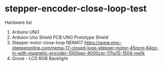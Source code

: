 # stepper-encoder-close-loop-test
Hardware list
1. Arduino UNO
2. Arduion Uno Shield PCB UNO Prototype Shield
3. Stepper motor close-loop NEMA17 
https://www.omc-stepperonline.com/nema-17-closed-loop-stepper-motor-45ncm-64oz-in-with-magnetic-encoder-1000ppr-4000cpr-17hs15-1504-me1k
4. Grove - LCD RGB Backlight
